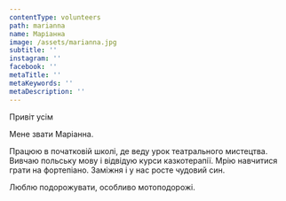 ```yaml
---
contentType: volunteers
path: marianna
name: Маріанна
image: /assets/marianna.jpg
subtitle: ''
instagram: ''
facebook: ''
metaTitle: ''
metaKeywords: ''
metaDescription: ''
---
```

Привіт усім

Мене звати Маріанна.

Працюю в початковій школі, де веду урок театрального мистецтва. Вивчаю польську мову і відвідую курси казкотерапії. Мрію навчитися грати на фортепіано. Заміжня і у нас росте чудовий син.

Люблю подорожувати, особливо мотоподорожі.
